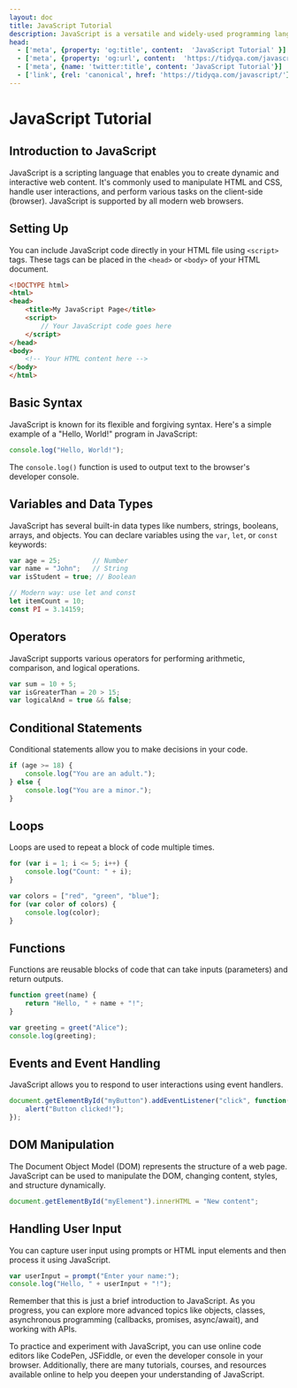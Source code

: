 ```yaml
---
layout: doc
title: JavaScript Tutorial
description: JavaScript is a versatile and widely-used programming language primarily used for adding interactivity to websites. Here's a step-by-step guide to get you started.
head:
  - ['meta', {property: 'og:title', content:  'JavaScript Tutorial' }]
  - ['meta', {property: 'og:url', content:  'https://tidyqa.com/javascript/' }] 
  - ['meta', {name: 'twitter:title', content: 'JavaScript Tutorial'}]
  - ['link', {rel: 'canonical', href: 'https://tidyqa.com/javascript/'}]
---
```


# JavaScript Tutorial

## Introduction to JavaScript

JavaScript is a scripting language that enables you to create dynamic and interactive web content. It's commonly used to manipulate HTML and CSS, handle user interactions, and perform various tasks on the client-side (browser). JavaScript is supported by all modern web browsers.

## Setting Up

You can include JavaScript code directly in your HTML file using `<script>` tags. These tags can be placed in the `<head>` or `<body>` of your HTML document.

```html
<!DOCTYPE html>
<html>
<head>
    <title>My JavaScript Page</title>
    <script>
        // Your JavaScript code goes here
    </script>
</head>
<body>
    <!-- Your HTML content here -->
</body>
</html>
```

## Basic Syntax

JavaScript is known for its flexible and forgiving syntax. Here's a simple example of a "Hello, World!" program in JavaScript:

```javascript
console.log("Hello, World!");
```

The `console.log()` function is used to output text to the browser's developer console.

## Variables and Data Types

JavaScript has several built-in data types like numbers, strings, booleans, arrays, and objects. You can declare variables using the `var`, `let`, or `const` keywords:

```javascript
var age = 25;        // Number
var name = "John";   // String
var isStudent = true; // Boolean

// Modern way: use let and const
let itemCount = 10;
const PI = 3.14159;
```

## Operators

JavaScript supports various operators for performing arithmetic, comparison, and logical operations.

```javascript
var sum = 10 + 5;
var isGreaterThan = 20 > 15;
var logicalAnd = true && false;
```

## Conditional Statements

Conditional statements allow you to make decisions in your code.

```javascript
if (age >= 18) {
    console.log("You are an adult.");
} else {
    console.log("You are a minor.");
}
```

## Loops

Loops are used to repeat a block of code multiple times.

```javascript
for (var i = 1; i <= 5; i++) {
    console.log("Count: " + i);
}

var colors = ["red", "green", "blue"];
for (var color of colors) {
    console.log(color);
}
```

## Functions

Functions are reusable blocks of code that can take inputs (parameters) and return outputs.

```javascript
function greet(name) {
    return "Hello, " + name + "!";
}

var greeting = greet("Alice");
console.log(greeting);
```

## Events and Event Handling

JavaScript allows you to respond to user interactions using event handlers.

```javascript
document.getElementById("myButton").addEventListener("click", function() {
    alert("Button clicked!");
});
```

## DOM Manipulation

The Document Object Model (DOM) represents the structure of a web page. JavaScript can be used to manipulate the DOM, changing content, styles, and structure dynamically.

```javascript
document.getElementById("myElement").innerHTML = "New content";
```

## Handling User Input

You can capture user input using prompts or HTML input elements and then process it using JavaScript.

```javascript
var userInput = prompt("Enter your name:");
console.log("Hello, " + userInput + "!");
```

Remember that this is just a brief introduction to JavaScript. As you progress, you can explore more advanced topics like objects, classes, asynchronous programming (callbacks, promises, async/await), and working with APIs.

To practice and experiment with JavaScript, you can use online code editors like CodePen, JSFiddle, or even the developer console in your browser. Additionally, there are many tutorials, courses, and resources available online to help you deepen your understanding of JavaScript.
